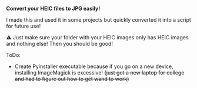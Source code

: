 **Convert your HEIC files to JPG easily!**

I made this and used it in some projects but quickly converted it into a script for future use!


⚠️ Just make sure  your folder with your HEIC images only has HEIC images and nothing else! Then you should be good!

ToDo: 
- Create Pyinstaller executable because if you go on a new device, installing ImageMagick is excessive! ~~(just got a new laptop for college and had to figure out how to get wand to work)~~
